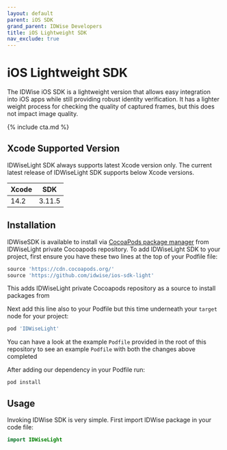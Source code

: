 ```yaml
---
layout: default
parent: iOS SDK
grand_parent: IDWise Developers
title: iOS Lightweight SDK 
nav_exclude: true
---
```

# iOS Lightweight SDK

The IDWise iOS SDK is a lightweight version that allows easy integration into iOS apps while still providing robust identity verification. It has a lighter weight process for checking the quality of captured frames, but this does not impact image quality.

{% include cta.md %}

## Xcode Supported Version

IDWiseLight SDK always supports latest Xcode version only. The current latest release of IDWiseLight SDK supports below Xcode versions.

|  Xcode  | SDK    |  
| ------- | ------ |
| 14.2    | 3.11.5  |

## Installation

IDWiseSDK is available to install via [CocoaPods package manager](https://cocoapods.org) from IDWiseLight private Cocoapods repository.
To add IDWiseLight SDK to your project, first ensure you have these two lines at the top of your Podfile file:

```ruby
source 'https://cdn.cocoapods.org/'
source 'https://github.com/idwise/ios-sdk-light'
```

This adds IDWiseLight private Cocoapods repository as a source to install packages from

Next add this line also to your Podfile but this time underneath your `target` node for your project:

```ruby
pod 'IDWiseLight'
```

You can have a look at the example `Podfile` provided in the root of this repository to see an example `Podfile` with both the changes above completed

After adding our dependency in your Podfile run:

```
pod install
```

## Usage

Invoking IDWise SDK is very simple. First import IDWise package in your code file:

```swift
import IDWiseLight
```
